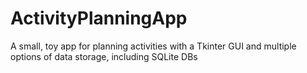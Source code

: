 # ActivityPlanningApp
 A small, toy app for planning activities with a Tkinter GUI and multiple options of data storage, including SQLite DBs
